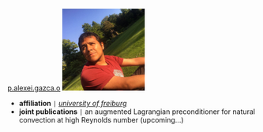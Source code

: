 [p.alexei.gazca.o](https://gazcaorozco.github.io/home/)
<img src="/assets/img/collaborators/alexei.jpeg" alt="p.alexei.gazca.o" width="167" />
- **affiliation** <code>&#124;</code> [*university of freiburg*](https://www.math.uni-freiburg.de/index.html)
- **joint publications** <code>&#124;</code> an augmented Lagrangian preconditioner for natural convection at high Reynolds number (upcoming\.\.\.)